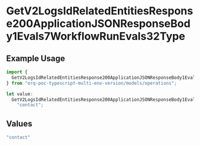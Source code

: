 # GetV2LogsIdRelatedEntitiesResponse200ApplicationJSONResponseBody1Evals7WorkflowRunEvals32Type

## Example Usage

```typescript
import {
  GetV2LogsIdRelatedEntitiesResponse200ApplicationJSONResponseBody1Evals7WorkflowRunEvals32Type,
} from "orq-poc-typescript-multi-env-version/models/operations";

let value:
  GetV2LogsIdRelatedEntitiesResponse200ApplicationJSONResponseBody1Evals7WorkflowRunEvals32Type =
    "contact";
```

## Values

```typescript
"contact"
```